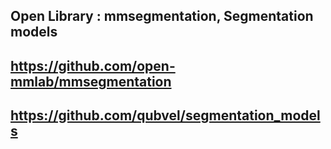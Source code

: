 ## Open Library : mmsegmentation, Segmentation models
## https://github.com/open-mmlab/mmsegmentation
## https://github.com/qubvel/segmentation_models
